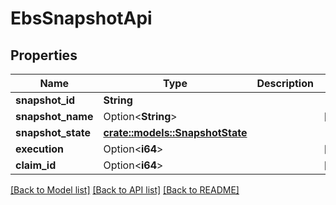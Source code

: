 # EbsSnapshotApi

## Properties

Name | Type | Description | Notes
------------ | ------------- | ------------- | -------------
**snapshot_id** | **String** |  | 
**snapshot_name** | Option<**String**> |  | [optional]
**snapshot_state** | [**crate::models::SnapshotState**](SnapshotState.md) |  | 
**execution** | Option<**i64**> |  | [optional]
**claim_id** | Option<**i64**> |  | [optional]

[[Back to Model list]](../README.md#documentation-for-models) [[Back to API list]](../README.md#documentation-for-api-endpoints) [[Back to README]](../README.md)


